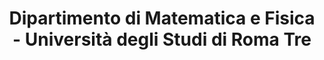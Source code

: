 ---
title: "Dipartimento di Matematica e Fisica - Università degli Studi di Roma Tre"
address: "Via della Vasca Navale, 84, Roma"
type: "Universitá" 
lat: "41.85674020629887"
lng: "12.467169916246624"
image: "images/locations/dip_TEMP.webp"
website: "https://matematicafisica.uniroma3.it/"
---